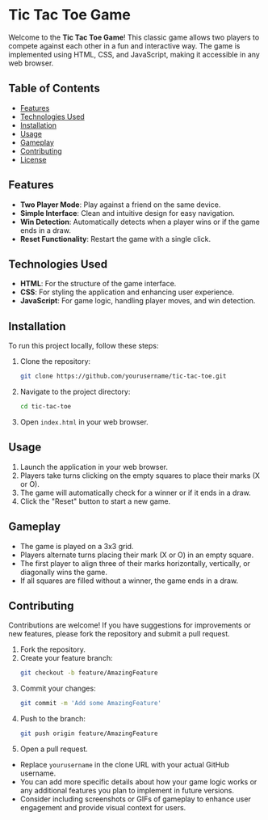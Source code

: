 
# Tic Tac Toe Game

Welcome to the **Tic Tac Toe Game**! This classic game allows two players to compete against each other in a fun and interactive way. The game is implemented using HTML, CSS, and JavaScript, making it accessible in any web browser.

## Table of Contents

- [Features](#features)
- [Technologies Used](#technologies-used)
- [Installation](#installation)
- [Usage](#usage)
- [Gameplay](#gameplay)
- [Contributing](#contributing)
- [License](#license)

## Features

- **Two Player Mode**: Play against a friend on the same device.
- **Simple Interface**: Clean and intuitive design for easy navigation.
- **Win Detection**: Automatically detects when a player wins or if the game ends in a draw.
- **Reset Functionality**: Restart the game with a single click.

## Technologies Used

- **HTML**: For the structure of the game interface.
- **CSS**: For styling the application and enhancing user experience.
- **JavaScript**: For game logic, handling player moves, and win detection.

## Installation

To run this project locally, follow these steps:

1. Clone the repository:
   ```bash
   git clone https://github.com/yourusername/tic-tac-toe.git
   ```

2. Navigate to the project directory:
   ```bash
   cd tic-tac-toe
   ```

3. Open `index.html` in your web browser.

## Usage

1. Launch the application in your web browser.
2. Players take turns clicking on the empty squares to place their marks (X or O).
3. The game will automatically check for a winner or if it ends in a draw.
4. Click the "Reset" button to start a new game.

## Gameplay

- The game is played on a 3x3 grid.
- Players alternate turns placing their mark (X or O) in an empty square.
- The first player to align three of their marks horizontally, vertically, or diagonally wins the game.
- If all squares are filled without a winner, the game ends in a draw.

## Contributing

Contributions are welcome! If you have suggestions for improvements or new features, please fork the repository and submit a pull request.

1. Fork the repository.
2. Create your feature branch:
   ```bash
   git checkout -b feature/AmazingFeature
   ```
3. Commit your changes:
   ```bash
   git commit -m 'Add some AmazingFeature'
   ```
4. Push to the branch:
   ```bash
   git push origin feature/AmazingFeature
   ```
5. Open a pull request.


- Replace `yourusername` in the clone URL with your actual GitHub username.
- You can add more specific details about how your game logic works or any additional features you plan to implement in future versions.
- Consider including screenshots or GIFs of gameplay to enhance user engagement and provide visual context for users.
